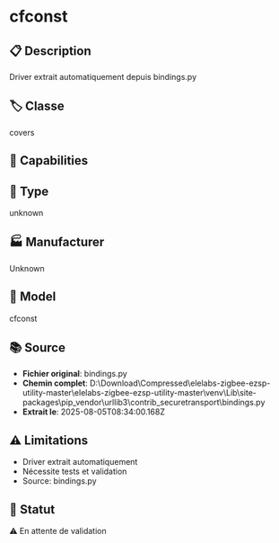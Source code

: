# cfconst

## 📋 Description
Driver extrait automatiquement depuis bindings.py

## 🏷️ Classe
covers

## 🔧 Capabilities


## 📡 Type
unknown

## 🏭 Manufacturer
Unknown

## 📱 Model
cfconst

## 📚 Source
- **Fichier original**: bindings.py
- **Chemin complet**: D:\Download\Compressed\elelabs-zigbee-ezsp-utility-master\elelabs-zigbee-ezsp-utility-master\venv\Lib\site-packages\pip\_vendor\urllib3\contrib\_securetransport\bindings.py
- **Extrait le**: 2025-08-05T08:34:00.168Z

## ⚠️ Limitations
- Driver extrait automatiquement
- Nécessite tests et validation
- Source: bindings.py

## 🚀 Statut
⚠️ En attente de validation

